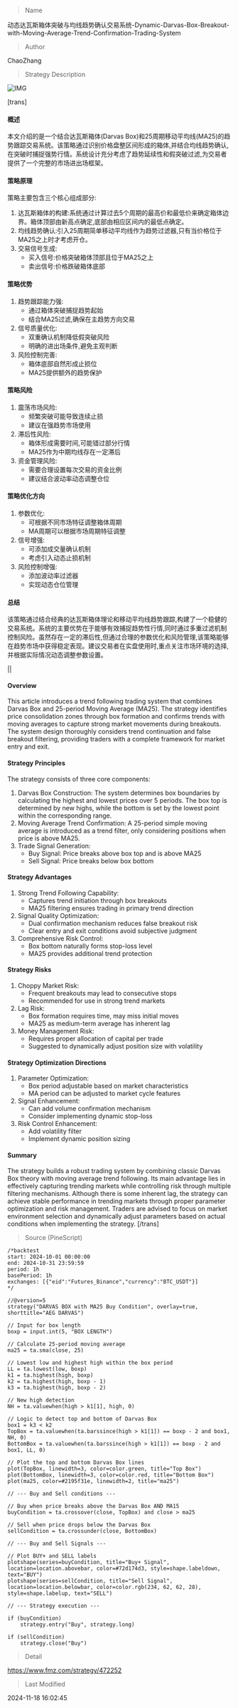 
> Name

动态达瓦斯箱体突破与均线趋势确认交易系统-Dynamic-Darvas-Box-Breakout-with-Moving-Average-Trend-Confirmation-Trading-System

> Author

ChaoZhang

> Strategy Description

![IMG](https://www.fmz.com/upload/asset/1191b5ea6ced73fead6.png)

[trans]
#### 概述
本文介绍的是一个结合达瓦斯箱体(Darvas Box)和25周期移动平均线(MA25)的趋势跟踪交易系统。该策略通过识别价格盘整区间形成的箱体,并结合均线趋势确认,在突破时捕捉强势行情。系统设计充分考虑了趋势延续性和假突破过滤,为交易者提供了一个完整的市场进出场框架。

#### 策略原理
策略主要包含三个核心组成部分:
1. 达瓦斯箱体的构建:系统通过计算过去5个周期的最高价和最低价来确定箱体边界。箱体顶部由新高点确定,底部由相应区间内的最低点确定。
2. 均线趋势确认:引入25周期简单移动平均线作为趋势过滤器,只有当价格位于MA25之上时才考虑开仓。
3. 交易信号生成:
   - 买入信号:价格突破箱体顶部且位于MA25之上
   - 卖出信号:价格跌破箱体底部

#### 策略优势
1. 趋势跟踪能力强:
   - 通过箱体突破捕捉趋势起始
   - 结合MA25过滤,确保在主趋势方向交易
2. 信号质量优化:
   - 双重确认机制降低假突破风险
   - 明确的进出场条件,避免主观判断
3. 风险控制完善:
   - 箱体底部自然形成止损位
   - MA25提供额外的趋势保护

#### 策略风险
1. 震荡市场风险:
   - 频繁突破可能导致连续止损
   - 建议在强趋势市场使用
2. 滞后性风险:
   - 箱体形成需要时间,可能错过部分行情
   - MA25作为中期均线存在一定滞后
3. 资金管理风险:
   - 需要合理设置每次交易的资金比例
   - 建议结合波动率动态调整仓位

#### 策略优化方向
1. 参数优化:
   - 可根据不同市场特征调整箱体周期
   - MA周期可以根据市场周期特征调整
2. 信号增强:
   - 可添加成交量确认机制
   - 考虑引入动态止损机制
3. 风险控制增强:
   - 添加波动率过滤器
   - 实现动态仓位管理

#### 总结
该策略通过结合经典的达瓦斯箱体理论和移动平均线趋势跟踪,构建了一个稳健的交易系统。系统的主要优势在于能够有效捕捉趋势性行情,同时通过多重过滤机制控制风险。虽然存在一定的滞后性,但通过合理的参数优化和风险管理,该策略能够在趋势市场中获得稳定表现。建议交易者在实盘使用时,重点关注市场环境的选择,并根据实际情况动态调整参数设置。

|| 

#### Overview
This article introduces a trend following trading system that combines Darvas Box and 25-period Moving Average (MA25). The strategy identifies price consolidation zones through box formation and confirms trends with moving averages to capture strong market movements during breakouts. The system design thoroughly considers trend continuation and false breakout filtering, providing traders with a complete framework for market entry and exit.

#### Strategy Principles
The strategy consists of three core components:
1. Darvas Box Construction: The system determines box boundaries by calculating the highest and lowest prices over 5 periods. The box top is determined by new highs, while the bottom is set by the lowest point within the corresponding range.
2. Moving Average Trend Confirmation: A 25-period simple moving average is introduced as a trend filter, only considering positions when price is above MA25.
3. Trade Signal Generation:
   - Buy Signal: Price breaks above box top and is above MA25
   - Sell Signal: Price breaks below box bottom

#### Strategy Advantages
1. Strong Trend Following Capability:
   - Captures trend initiation through box breakouts
   - MA25 filtering ensures trading in primary trend direction
2. Signal Quality Optimization:
   - Dual confirmation mechanism reduces false breakout risk
   - Clear entry and exit conditions avoid subjective judgment
3. Comprehensive Risk Control:
   - Box bottom naturally forms stop-loss level
   - MA25 provides additional trend protection

#### Strategy Risks
1. Choppy Market Risk:
   - Frequent breakouts may lead to consecutive stops
   - Recommended for use in strong trend markets
2. Lag Risk:
   - Box formation requires time, may miss initial moves
   - MA25 as medium-term average has inherent lag
3. Money Management Risk:
   - Requires proper allocation of capital per trade
   - Suggested to dynamically adjust position size with volatility

#### Strategy Optimization Directions
1. Parameter Optimization:
   - Box period adjustable based on market characteristics
   - MA period can be adjusted to market cycle features
2. Signal Enhancement:
   - Can add volume confirmation mechanism
   - Consider implementing dynamic stop-loss
3. Risk Control Enhancement:
   - Add volatility filter
   - Implement dynamic position sizing

#### Summary
The strategy builds a robust trading system by combining classic Darvas Box theory with moving average trend following. Its main advantage lies in effectively capturing trending markets while controlling risk through multiple filtering mechanisms. Although there is some inherent lag, the strategy can achieve stable performance in trending markets through proper parameter optimization and risk management. Traders are advised to focus on market environment selection and dynamically adjust parameters based on actual conditions when implementing the strategy.
[/trans]



> Source (PineScript)

``` pinescript
/*backtest
start: 2024-10-01 00:00:00
end: 2024-10-31 23:59:59
period: 1h
basePeriod: 1h
exchanges: [{"eid":"Futures_Binance","currency":"BTC_USDT"}]
*/

//@version=5
strategy("DARVAS BOX with MA25 Buy Condition", overlay=true, shorttitle="AEG DARVAS")

// Input for box length
boxp = input.int(5, "BOX LENGTH")

// Calculate 25-period moving average
ma25 = ta.sma(close, 25)

// Lowest low and highest high within the box period
LL = ta.lowest(low, boxp)
k1 = ta.highest(high, boxp)
k2 = ta.highest(high, boxp - 1)
k3 = ta.highest(high, boxp - 2)

// New high detection
NH = ta.valuewhen(high > k1[1], high, 0)

// Logic to detect top and bottom of Darvas Box
box1 = k3 < k2
TopBox = ta.valuewhen(ta.barssince(high > k1[1]) == boxp - 2 and box1, NH, 0)
BottomBox = ta.valuewhen(ta.barssince(high > k1[1]) == boxp - 2 and box1, LL, 0)

// Plot the top and bottom Darvas Box lines
plot(TopBox, linewidth=3, color=color.green, title="Top Box")
plot(BottomBox, linewidth=3, color=color.red, title="Bottom Box")
plot(ma25, color=#2195f31e, linewidth=2, title="ma25")

// --- Buy and Sell conditions ---

// Buy when price breaks above the Darvas Box AND MA15
buyCondition = ta.crossover(close, TopBox) and close > ma25

// Sell when price drops below the Darvas Box
sellCondition = ta.crossunder(close, BottomBox)

// --- Buy and Sell Signals ---

// Plot BUY+ and SELL labels
plotshape(series=buyCondition, title="Buy+ Signal", location=location.abovebar, color=#72d174d3, style=shape.labeldown, text="BUY")
plotshape(series=sellCondition, title="Sell Signal", location=location.belowbar, color=color.rgb(234, 62, 62, 28), style=shape.labelup, text="SELL")

// --- Strategy execution ---

if (buyCondition)
    strategy.entry("Buy", strategy.long)

if (sellCondition)
    strategy.close("Buy")

```

> Detail

https://www.fmz.com/strategy/472252

> Last Modified

2024-11-18 16:02:45
